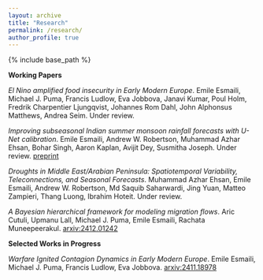 ```yaml
---
layout: archive
title: "Research"
permalink: /research/
author_profile: true
---
```


{% include base_path %}


**Working Papers**

*El Nino amplified food insecurity in Early Modern Europe*. Emile Esmaili, Michael J. Puma, Francis Ludlow, Eva Jobbova, Janavi Kumar, Poul Holm, Fredrik Charpentier Ljungqvist, Johannes Rom Dahl, John Alphonsus Matthews, Andrea Seim. Under review.

*Improving subseasonal Indian summer monsoon rainfall forecasts with U-Net calibration*. Emile Esmaili, Andrew W. Robertson, Muhammad Azhar Ehsan, Bohar Singh, Aaron Kaplan, Avijit Dey, Susmitha Joseph. Under review. [preprint](https://www.researchsquare.com/article/rs-7744380/v1)

*Droughts in Middle East/Arabian Peninsula: Spatiotemporal Variability, Teleconnections, and Seasonal Forecasts*. Muhammad Azhar Ehsan, Emile Esmaili, Andrew W. Robertson, Md Saquib Saharwardi, Jing Yuan, Matteo Zampieri, Thang Luong, Ibrahim Hoteit. Under review.

*A Bayesian hierarchical framework for modeling migration flows*. Aric Cutuli, Upmanu Lall, Michael J. Puma, Emile Esmaili, Rachata Muneepeerakul. [arxiv:2412.01242](https://arxiv.org/abs/2412.01242)


**Selected Works in Progress**




*Warfare Ignited Contagion Dynamics in Early Modern Europe*. Emile Esmaili, Michael J. Puma, Francis Ludlow, Eva Jobbova. [arxiv:2411.18978](https://arxiv.org/abs/2411.18978)



